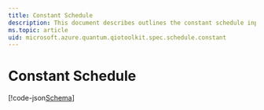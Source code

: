 ```yaml
---
title: Constant Schedule
description: This document describes outlines the constant schedule input format.
ms.topic: article
uid: microsoft.azure.quantum.qiotoolkit.spec.schedule.constant
---
```


Constant Schedule
=================

[!code-json[Schema](geometric.schema)]
